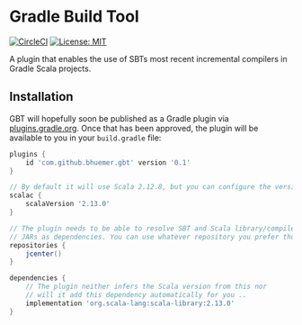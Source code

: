 # Gradle Build Tool

[![CircleCI](https://circleci.com/gh/bhuemer/gbt.svg?style=shield)](https://circleci.com/gh/bhuemer/gbt)
[![License: MIT](https://img.shields.io/badge/License-MIT-yellow.svg)](https://opensource.org/licenses/MIT)

A plugin that enables the use of SBTs most recent incremental compilers in Gradle Scala projects.

## Installation

GBT will hopefully soon be published as a Gradle plugin via [plugins.gradle.org](https://plugins.gradle.org/). Once 
that has been approved, the plugin will be available to you in your `build.gradle` file:

```groovy
plugins {
    id 'com.github.bhuemer.gbt' version '0.1'
}

// By default it will use Scala 2.12.8, but you can configure the version:
scalac {
    scalaVersion '2.13.0'
}

// The plugin needs to be able to resolve SBT and Scala library/compiler 
// JARs as dependencies. You can use whatever repository you prefer though.
repositories {
    jcenter()
}

dependencies {
    // The plugin neither infers the Scala version from this nor 
    // will it add this dependency automatically for you .. 
    implementation 'org.scala-lang:scala-library:2.13.0'
}
```